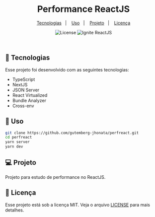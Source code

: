 <h1 align="center">
  Performance ReactJS
</h1>

<p align="center">
  <a href="#-tecnologias">Tecnologias</a>&nbsp;&nbsp;&nbsp;|&nbsp;&nbsp;&nbsp;
  <a href="#-uso">Uso</a>&nbsp;&nbsp;&nbsp;|&nbsp;&nbsp;&nbsp;
  <a href="#-projeto">Projeto</a>&nbsp;&nbsp;&nbsp;|&nbsp;&nbsp;&nbsp;
  <a href="#-licença">Licença</a>
</p>

<p align="center">
  <img alt="License" src="https://img.shields.io/static/v1?label=license&message=MIT&color=1374ef&labelColor=000000">
  <img src="https://img.shields.io/static/v1?label=ignite&message=React.js&color=1374ef&labelColor=000000" alt="Ignite ReactJS" />
</p>

<br>

## 🧪 Tecnologias

Esse projeto foi desenvolvido com as seguintes tecnologias:

- TypeScript
- NextJS
- JSON Server
- React Virtualized
- Bundle Analyzer
- Cross-env

## 🚀 Uso

```bash
git clone https://github.com/gutemberg-jhonata/perfreact.git
cd perfreact
yarn server
yarn dev
```

## 💻 Projeto

Projeto para estudo de performance no ReactJS.

## :memo: Licença

Esse projeto está sob a licença MIT. Veja o arquivo [LICENSE](.github/LICENSE.md) para mais detalhes.
